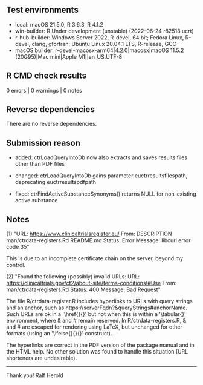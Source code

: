 ## Test environments

* local: macOS 21.5.0, R 3.6.3, R 4.1.2
* win-builder: R Under development (unstable) (2022-06-24 r82518 ucrt)
* r-hub-builder: Windows Server 2022, R-devel, 64 bit; Fedora Linux, R-devel, clang, gfortran; Ubuntu Linux 20.04.1 LTS, R-release, GCC
* macOS builder: r-devel-macosx-arm64|4.2.0|macosx|macOS 11.5.2 (20G95)|Mac mini|Apple M1||en_US.UTF-8

## R CMD check results

0 errors | 0 warnings | 0 notes

## Reverse dependencies

There are no reverse dependencies.

## Submission reason

 - added: ctrLoadQueryIntoDb now also extracts and saves results files other than PDF files
 
 - changed: ctrLoadQueryIntoDb gains parameter euctrresultsfilespath, deprecating euctrresultspdfpath
 
 - fixed: ctrFindActiveSubstanceSynonyms() returns NULL for non-existing active substance

## Notes

(1) "URL: https://www.clinicaltrialsregister.eu/
    From: DESCRIPTION
          man/ctrdata-registers.Rd
          README.md
    Status: Error
    Message: libcurl error code 35"

This is due to an incomplete certificate chain on the server, beyond my control. 

(2) "Found the following (possibly) invalid URLs:
  URL: https://clinicaltrials.gov/ct2/about-site/terms-conditions\#Use
    From: man/ctrdata-registers.Rd
    Status: 400
    Message: Bad Request"

The file R/ctrdata-register.R includes hyperlinks to URLs with query 
strings and an anchor, such as https://serverFqdn?&queryStrings#anchorName. 
Such URLs are ok in a '\href{}{}' but not when this is within a '\tabular{}' environment, 
where & and # remain reserved. In R/ctrdata-registers.R, & and # are escaped for rendering 
using LaTeX, but unchanged for other formats (using an '\ifelse{}{}{}' construct).

The hyperlinks are correct in the PDF version of the package manual and in the HTML help. 
No other solution was found to handle this situation (URL shorteners are undesirable). 

----------
Thank you!
Ralf Herold
